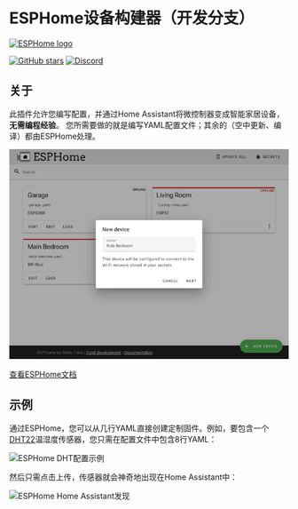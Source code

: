 # ESPHome设备构建器（开发分支）

[![ESPHome logo][logo]][website]

[![GitHub stars][github-stars-shield]][repository]
[![Discord][discord-shield]][discord]

## 关于

此插件允许您编写配置，并通过Home Assistant将微控制器变成智能家居设备，**无需编程经验**。
您所需要做的就是编写YAML配置文件；其余的（空中更新、编译）都由ESPHome处理。

<p align="center">
<img title="ESPHome设备构建器截图" src="https://github.com/esphome/home-assistant-addon/raw/main/esphome-dev/images/screenshot.png" width="700px"></img>
</p>

[查看ESPHome文档][website]

## 示例

通过ESPHome，您可以从几行YAML直接创建定制固件。例如，要包含一个[DHT22][dht22]温湿度传感器，您只需在配置文件中包含8行YAML：

<img title="ESPHome DHT配置示例" src="https://github.com/esphome/home-assistant-addon/raw/main/esphome-dev/images/dht-example.png" width="500px"></img>

然后只需点击上传，传感器就会神奇地出现在Home Assistant中：

<img title="ESPHome Home Assistant发现" src="https://github.com/esphome/home-assistant-addon/raw/main/esphome-dev/images/temperature-humidity.png" width="600px"></img>

[discord]: https://discord.gg/KhAMKrd
[repository]: https://github.com/esphome/esphome
[discord-shield]: https://img.shields.io/discord/429907082951524364.svg
[github-stars-shield]: https://img.shields.io/github/stars/esphome/esphome.svg?style=social&label=Star&maxAge=2592000
[dht22]: https://next.esphome.io/components/sensor/dht.html
[releases]: https://next.esphome.io/changelog/index.html
[logo]: https://github.com/esphome/home-assistant-addon/raw/main/esphome-dev/logo.png
[website]: https://next.esphome.io/